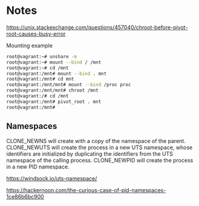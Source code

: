 # Notes

<https://unix.stackexchange.com/questions/457040/chroot-before-pivot-root-causes-busy-error>

Mounting example

```bash
root@vagrant:~# unshare -m
root@vagrant:~# mount --bind / /mnt
root@vagrant:~# cd /mnt
root@vagrant:/mnt# mount --bind . mnt
root@vagrant:/mnt# cd mnt
root@vagrant:/mnt/mnt# mount --bind /proc proc
root@vagrant:/mnt/mnt# chroot /mnt
root@vagrant:/# cd /mnt
root@vagrant:/mnt# pivot_root . mnt
root@vagrant:/mnt#
```

## Namespaces

CLONE_NEWNS will create with a copy of the namespace of the parent.
CLONE_NEWUTS will create the process in a new UTS namespace, whose identifiers are initialized by duplicating the identifiers from the UTS namespace of the calling process.
CLONE_NEWPID will create the process in a new PID namespace.

<https://windsock.io/uts-namespace/>

<https://hackernoon.com/the-curious-case-of-pid-namespaces-1ce86b6bc900>